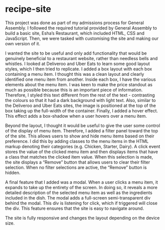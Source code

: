 # recipe-site

This project was done as part of my admissions process for General Assembly. I followed the required tutorial provided by General Assembly to build a basic site, Esha’s Restaurant, which included HTML, CSS and JavaScript. Then, we were tasked with customising the site and making our own version of it. 

I wanted the site to be useful and only add functionality that would be genuinely beneficial to a restaurant website, rather than needless bells and whistles. I looked at Deliveroo and Uber Eats to learn some good layout styles, which I then tried to replicate. I added a box layout with each box containing a menu item. I thought this was a clean layout and clearly identified one menu item from another. Inside each box, I have the various elements about the menu item. I was keen to make the price standout as much as possible because this is an important piece of information. Therefore, I styled this text different from the rest of the text - contrasting the colours so that it had a dark background with light text. Also, similar to the Deliveroo and Uber Eats sites, the image is positioned at the top of the box taking up the full-width of the container. Finally, I added a hover effect. This effect adds a box-shadow when a user hovers over a menu item. 

Beyond the layout, I thought it would be useful to give the user some control of the display of menu item. Therefore, I added a filter panel toward the top of the site. This allows users to show and hide menu items based on their preference. I did this by adding classes to the menu items in the HTML markup denoting their categories (e.g. Chicken, Starter, Dairy). A click event stores the value of the clicked menu item and then displays items that have a class that matches the clicked item value. When this selection is made, the site displays a “Remove” button that allows users to clear their filter selection. When no filter selections are active, the “Remove” button is hidden. 

A final feature that I added was a modal. When a user clicks a menu item, it expands to take up the entirety of the screen. In doing so, it reveals a more detailed description of the selected menu item as well as the ingredients included in the dish. The modal adds a full-screen semi-transparent div behind the modal. This div is listening for click, which if triggered will close the div. This feature ensures that the site is easy to navigate around. 

The site is fully responsive and changes the layout depending on the device size. 